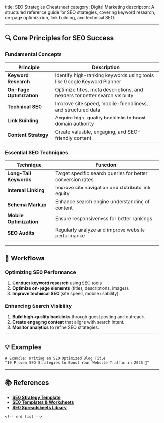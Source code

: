 title: SEO Strategies Cheatsheet
category: Digital Marketing
description: A structured reference guide for SEO strategies, covering keyword research, on-page optimization, link building, and technical SEO.

---

## 🔍 **Core Principles for SEO Success**

### **Fundamental Concepts**

| Principle                      | Description                                                                  |
| ------------------------------ | ---------------------------------------------------------------------------- |
| **Keyword Research**     | Identify high-ranking keywords using tools like Google Keyword Planner       |
| **On-Page Optimization** | Optimize titles, meta descriptions, and headers for better search visibility |
| **Technical SEO**        | Improve site speed, mobile-friendliness, and structured data                 |
| **Link Building**        | Acquire high-quality backlinks to boost domain authority                     |
| **Content Strategy**     | Create valuable, engaging, and SEO-friendly content                          |

### **Essential SEO Techniques**

| Technique                     | Function                                                   |
| ----------------------------- | ---------------------------------------------------------- |
| **Long-Tail Keywords**  | Target specific search queries for better conversion rates |
| **Internal Linking**    | Improve site navigation and distribute link equity         |
| **Schema Markup**       | Enhance search engine understanding of content             |
| **Mobile Optimization** | Ensure responsiveness for better rankings                  |
| **SEO Audits**          | Regularly analyze and improve website performance          |

---

## 🔄 **Workflows**

### **Optimizing SEO Performance**

1. **Conduct keyword research** using SEO tools.
2. **Optimize on-page elements** (titles, descriptions, images).
3. **Improve technical SEO** (site speed, mobile usability).

### **Enhancing Search Visibility**

1. **Build high-quality backlinks** through guest posting and outreach.
2. **Create engaging content** that aligns with search intent.
3. **Monitor analytics** to refine SEO strategies.

---

## 💡 **Examples**

```plaintext
# Example: Writing an SEO-Optimized Blog Title
"10 Proven SEO Strategies to Boost Your Website Traffic in 2025 🚀"  
```

---

## 📚 **References**

- **[SEO Strategy Template](https://backlinko.com/templates/marketing/seo-strategy)**
- **[SEO Templates &amp; Worksheets](https://neilpatel.com/blog/seo-templates/)**
- **[SEO Spreadsheets Library](https://sheetsformarketers.com/seo-spreadsheets/)**

```
<!-- end list -->
```